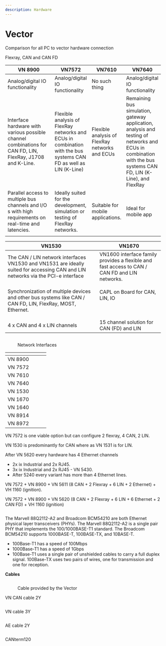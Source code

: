 ```yaml
---
description: Hardware
---
```


# Vector

Comparison for all PC to vector hardware connection

Flexray, CAN and CAN FD&#x20;

<table data-full-width="true"><thead><tr><th width="237.5">VN 8900</th><th>VN7572</th><th>VN7610</th><th>VN7640</th></tr></thead><tbody><tr><td>Analog/digital IO functionality</td><td>Analog/digital IO functionality</td><td>No such thing</td><td>Analog/digital IO functionality</td></tr><tr><td>Interface hardware with various possible channel combinations for CAN FD, LIN, FlexRay, J1708 and K-Line.</td><td>Flexible analysis of FlexRay networks and ECUs in combination with the bus systems CAN FD as well as LIN (K-Line)</td><td>Flexible analysis of FlexRay networks and ECUs </td><td>Remaining bus simulation, gateway application, analysis and testing of networks and ECUs in combination with the bus systems CAN FD, LIN (K-Line), and FlexRay</td></tr><tr><td>Parallel access to multiple bus channels and I/O s with high requirements on real-time and latencies.</td><td>Ideally suited for the development, simulation or testing of FlexRay networks.</td><td>Suitable for mobile applications.</td><td>Ideal for mobile app</td></tr><tr><td></td><td></td><td></td><td></td></tr></tbody></table>



| VN1530                                                                                                                           | VN1670                                                                                        |
| -------------------------------------------------------------------------------------------------------------------------------- | --------------------------------------------------------------------------------------------- |
| The CAN / LIN network interfaces VN1530 and VN1531 are ideally suited for accessing CAN and LIN networks via the PCI-e interface | VN1600 interface family provides a flexible and fast access to CAN / CAN FD and LIN networks. |
| Synchronization of multiple devices and other bus systems like CAN / CAN FD, LIN, FlexRay, MOST, Ethernet.                       | <p>CAPL on Board for CAN, LIN, IO</p><p><br></p>                                              |
| 4 x CAN and 4 x LIN channels                                                                                                     | 15 channel solution for CAN (FD) and LIN                                                      |

<figure><img src="https://cdn.vector.com/cms/content/products/NetworkInterfaces/graphics/PNI_Overview_graphic_EN_2022.jpg" alt=""><figcaption><p>Network Interfaces</p></figcaption></figure>

<table data-view="cards"><thead><tr><th></th><th></th><th></th><th></th></tr></thead><tbody><tr><td>VN 8900</td><td></td><td><img src="../.gitbook/assets/image (6).png" alt="" data-size="original"></td><td></td></tr><tr><td>VN 7572</td><td></td><td><img src="../.gitbook/assets/image (4).png" alt="" data-size="original"></td><td></td></tr><tr><td>VN 7610</td><td></td><td><img src="../.gitbook/assets/image (15).png" alt=""></td><td></td></tr><tr><td>VN 7640</td><td></td><td><img src="../.gitbook/assets/image (16).png" alt=""></td><td></td></tr><tr><td>VN 1530</td><td></td><td><img src="../.gitbook/assets/image (9).png" alt=""></td><td><img src="../.gitbook/assets/image (3).png" alt=""></td></tr><tr><td>VN 1670</td><td></td><td><img src="../.gitbook/assets/image (17).png" alt=""></td><td><img src="../.gitbook/assets/image (1).png" alt=""></td></tr><tr><td>VN 1640</td><td></td><td><img src="../.gitbook/assets/image (2).png" alt=""></td><td><img src="../.gitbook/assets/image (18).png" alt=""></td></tr><tr><td>VN 8914</td><td></td><td><img src="../.gitbook/assets/image (20).png" alt="" data-size="original"></td><td></td></tr><tr><td>VN 8972</td><td></td><td><img src="../.gitbook/assets/image (21).png" alt="" data-size="original"></td><td></td></tr></tbody></table>



VN 7572 is one viable option but can configure 2 flexray, 4 CAN, 2 LIN.

VN 1530 is predominantly for CAN where as VN 1531 is for LIN.

After VN 5620 every hardware has 4 Ethernet channels

* 2x ix Industrial and 2x RJ45.
* 3x ix Industrial and 2x RJ45 - VN 5430.
* After 5240 every variant has more than 4 Ethernet lines.

VN 7572 + VN 8900 + VN 5611 (8 CAN + 2 Flexray + 6 LIN + 2 Ethernet) + VH 1160 (ignition).

VN 7572 + VN 8900 + VN 5620 (8 CAN + 2 Flexray + 6 LIN + 6 Ethernet + 2 CAN FD) + VH 1160 (ignition)



<figure><img src="https://cdn.vector.com/_processed_/e/7/csm_Ethernet_Use_Cases_EN_85428acaa1.jpg" alt=""><figcaption></figcaption></figure>

The Marvell 88Q2112-A2 and Broadcom BCM54210 are both Ethernet physical layer transceivers (PHYs). The Marvell 88Q2112-A2 is a single pair PHY that implements the 100/1000BASE-T1 standard. The Broadcom BCM54210 supports 1000BASE-T, 100BASE-TX, and 10BASE-T.



* 100Base-T1 has a speed of 100Mbps
* 1000Base-T1 has a speed of 1Gbps
* 100Base-T1 uses a single pair of unshielded cables to carry a full duplex signal. 100Base-TX uses two pairs of wires, one for transmission and one for reception.

**Cables**

<figure><img src="../.gitbook/assets/image (22).png" alt=""><figcaption><p>Cable provided by the Vector </p></figcaption></figure>

VN CAN cable 2Y

<figure><img src="../.gitbook/assets/image (23).png" alt=""><figcaption></figcaption></figure>

VN  cable 3Y

<figure><img src="../.gitbook/assets/image (24).png" alt=""><figcaption></figcaption></figure>

AE cable 2Y

<figure><img src="../.gitbook/assets/image (26).png" alt=""><figcaption></figcaption></figure>

CANterm120

<figure><img src="../.gitbook/assets/image (27).png" alt=""><figcaption></figcaption></figure>
